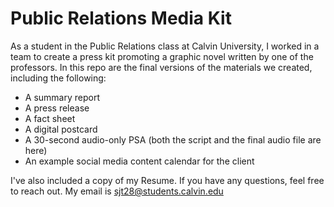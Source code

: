 # Public Relations Media Kit

As a student in the Public Relations class at Calvin University, I worked in a team to create a press kit promoting a graphic novel written by one of the professors. In this repo are the final versions of the materials we created, including the following:
- A summary report
- A press release
- A fact sheet
- A digital postcard
- A 30-second audio-only PSA (both the script and the final audio file are here)
- An example social media content calendar for the client

I've also included a copy of my Resume.
If you have any questions, feel free to reach out. My email is sjt28@students.calvin.edu

